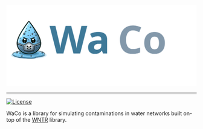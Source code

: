 <img width="550" src="https://raw.githubusercontent.com/andreaponti5/waco/1051a60fe33bb7cf123186b926f503dc50e0ca0d/docs/img/logo_title.svg" alt="WaCo Logo" title="WaCo">
<hr />

[![License](https://img.shields.io/badge/license-MIT-green.svg)](LICENSE)

WaCo is a library for simulating contaminations in water networks built on-top of
the [WNTR](https://github.com/USEPA/WNTR) library.
